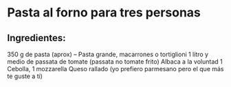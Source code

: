 # Pasta al forno para tres personas

## Ingredientes:
350 g de pasta (aprox) – Pasta grande, macarrones o tortiglioni
1 litro y medio de passata de tomate (passata no tomate frito)
Albaca a la voluntad
1 Cebolla,
1 mozzarella 
Queso rallado (yo prefiero parmesano pero el que más te guste a ti)
